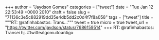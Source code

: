 
+++
author = "Jaydson Gomes"
categories = ["tweet"]
date = "Tue Jan 12 22:53:49 +0000 2010"
draft = false
slug = "71136c3e5c882919dd35e4db5dd2c0d4f7f8a058"
tags = ["tweet"]
title = """RT: @rafinhabastos: Trans..."""
tweet = true
micro = true
tweet_url = "https://twitter.com/jaydson/status/7686159514"
+++
RT: @rafinhabastos: Transei hj. #twittealgomuitoantigo
